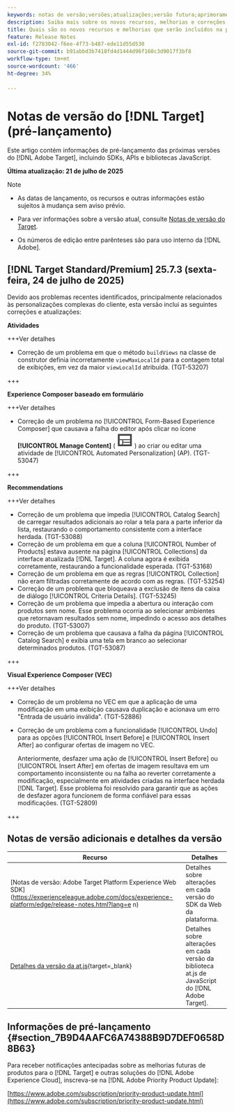 ```yaml
---
keywords: notas de versão;versões;atualizações;versão futura;aprimoramentos;novos recursos;correções;atualizações;pré-lançamento;acesso antecipado;release notes;releases;updates;future release;enhancements;new features;fixes;updates;prerelease;Early access
description: Saiba mais sobre os novos recursos, melhorias e correções adicionados na próxima versão do [!DNL Adobe Target], incluindo SDKs, APIs e bibliotecas JavaScript.
title: Quais são os novos recursos e melhorias que serão incluídos na próxima versão do  [!DNL Target] ?
feature: Release Notes
exl-id: f2783042-f6ee-4f73-b487-ede11d55d530
source-git-commit: b91abbd3b7418fd4d1444d96f160c3d9017f3bf8
workflow-type: tm+mt
source-wordcount: '466'
ht-degree: 34%

---
```


# Notas de versão do [!DNL Target] (pré-lançamento)

Este artigo contém informações de pré-lançamento das próximas versões do [!DNL Adobe Target], incluindo SDKs, APIs e bibliotecas JavaScript.

**Última atualização: 21 de julho de 2025**

>[!NOTE]
>
>* As datas de lançamento, os recursos e outras informações estão sujeitos à mudança sem aviso prévio.
>
>* Para ver informações sobre a versão atual, consulte [Notas de versão do Target](release-notes.md).
>
>* Os números de edição entre parênteses são para uso interno da [!DNL Adobe].

## [!DNL Target Standard/Premium] 25.7.3 (sexta-feira, 24 de julho de 2025)

Devido aos problemas recentes identificados, principalmente relacionados às personalizações complexas do cliente, esta versão inclui as seguintes correções e atualizações:

**Atividades**

+++Ver detalhes
* Correção de um problema em que o método `buildViews` na classe de construtor definia incorretamente `viewMaxLocalId` para a contagem total de exibições, em vez da maior `viewLocalId` atribuída. (TGT-53207)

+++

**Experience Composer baseado em formulário**

+++Ver detalhes
* Correção de um problema no [!UICONTROL Form-Based Experience Composer] que causava a falha do editor após clicar no ícone **[!UICONTROL Manage Content]** ( ![Ícone Gerenciar conteúdo](/help/main/assets/icons/Experience.svg) ) ao criar ou editar uma atividade de [!UICONTROL Automated Personalization] (AP). (TGT-53047)

+++

**Recommendations**

+++Ver detalhes
* Correção de um problema que impedia [!UICONTROL Catalog Search] de carregar resultados adicionais ao rolar a tela para a parte inferior da lista, restaurando o comportamento consistente com a interface herdada. (TGT-53088)
* Correção de um problema em que a coluna [!UICONTROL Number of Products] estava ausente na página [!UICONTROL Collections] da interface atualizada [!DNL Target]. A coluna agora é exibida corretamente, restaurando a funcionalidade esperada. (TGT-53168)
* Correção de um problema em que as regras [!UICONTROL Collection] não eram filtradas corretamente de acordo com as regras. (TGT-53254)
* Correção de um problema que bloqueava a exclusão de itens da caixa de diálogo [!UICONTROL Criteria Details]. (TGT-53245)
* Correção de um problema que impedia a abertura ou interação com produtos sem nome. Esse problema ocorria ao selecionar ambientes que retornavam resultados sem nome, impedindo o acesso aos detalhes do produto. (TGT-53007)
* Correção de um problema que causava a falha da página [!UICONTROL Catalog Search] e exibia uma tela em branco ao selecionar determinados produtos. (TGT-53087)

+++

**Visual Experience Composer (VEC)**

+++Ver detalhes

* Correção de um problema no VEC em que a aplicação de uma modificação em uma exibição causava duplicação e acionava um erro &quot;Entrada de usuário inválida&quot;. (TGT-52886)
* Correção de um problema com a funcionalidade [!UICONTROL Undo] para as opções [!UICONTROL Insert Before] e [!UICONTROL Insert After] ao configurar ofertas de imagem no VEC.

  Anteriormente, desfazer uma ação de [!UICONTROL Insert Before] ou [!UICONTROL Insert After] em ofertas de imagem resultava em um comportamento inconsistente ou na falha ao reverter corretamente a modificação, especialmente em atividades criadas na interface herdada [!DNL Target]. Esse problema foi resolvido para garantir que as ações de desfazer agora funcionem de forma confiável para essas modificações. (TGT-52809)

+++

## Notas de versão adicionais e detalhes da versão

| Recurso | Detalhes |
|--- |--- |
| [Notas de versão: Adobe Target Platform Experience Web SDK]&#x200B;(https://experienceleague.adobe.com/docs/experience-platform/edge/release-notes.html?lang=e n) | Detalhes sobre alterações em cada versão do SDK da Web da plataforma. |
| [Detalhes da versão da at.js](https://experienceleague.adobe.com/docs/target-dev/developer/client-side/at-js-implementation/target-atjs-versions.html?lang=pt-BR){target=_blank} | Detalhes sobre alterações em cada versão da biblioteca at.js de JavaScript do [!DNL Adobe Target]. |

## Informações de pré-lançamento {#section_7B9D4AAFC6A74388B9D7DEF0658D8B63}

Para receber notificações antecipadas sobre as melhorias futuras de produtos para o [!DNL Target] e outras soluções do [!DNL Adobe Experience Cloud], inscreva-se na [!DNL Adobe Priority Product Update]:

[https://www.adobe.com/subscription/priority-product-update.html](https://www.adobe.com/subscription/priority-product-update.html)
